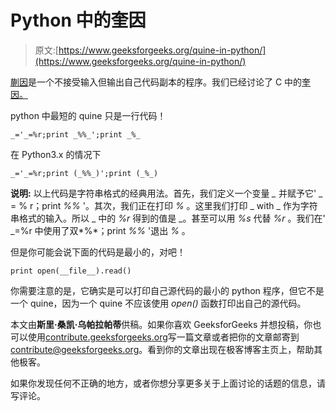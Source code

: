 # Python 中的奎因

> 原文:[https://www.geeksforgeeks.org/quine-in-python/](https://www.geeksforgeeks.org/quine-in-python/)

[蒯因](https://www.geeksforgeeks.org/quine-a-self-reproducing-program)是一个不接受输入但输出自己代码副本的程序。我们已经讨论了 C 中的[奎因。](https://www.geeksforgeeks.org/quine-a-self-reproducing-program/)

python 中最短的 quine 只是一行代码！

```
_='_=%r;print _%%_';print _%_
```

在 Python3.x 的情况下

```
_='_=%r;print (_%%_)';print (_%_)
```

**说明:**
以上代码是字符串格式的经典用法。首先，我们定义一个变量 *_* 并赋予它' _ = % r；print _%%_ '。其次，我们正在打印 *_%_* 。这里我们打印 _ with _ 作为字符串格式的输入。所以 _ 中的 *%r* 得到的值是 _。甚至可以用 *%s* 代替 *%r* 。我们在' _=%r 中使用了双*%*；print _%%_ '退出 *%* 。

但是你可能会说下面的代码是最小的，对吧！

```
print open(__file__).read()
```

你需要注意的是，它确实是可以打印自己源代码的最小的 python 程序，但它不是一个 quine，因为一个 quine 不应该使用 *open()* 函数打印出自己的源代码。

本文由**斯里·桑凯·乌帕拉帕蒂**供稿。如果你喜欢 GeeksforGeeks 并想投稿，你也可以使用[contribute.geeksforgeeks.org](http://www.contribute.geeksforgeeks.org)写一篇文章或者把你的文章邮寄到 contribute@geeksforgeeks.org。看到你的文章出现在极客博客主页上，帮助其他极客。

如果你发现任何不正确的地方，或者你想分享更多关于上面讨论的话题的信息，请写评论。